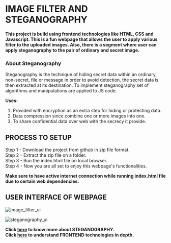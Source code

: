# IMAGE FILTER AND STEGANOGRAPHY
**This project is build using frontend technologies like HTML, CSS and Javascript. This is a fun webpage that allows the user to apply various filter to the uploaded images. Also, there is a segment where user can apply steganography to the pair of ordinary and secret image.**  
  
### About Steganography  
Steganography is the technique of hiding secret data within an ordinary, non-secret, file or message in order to avoid detection, the secret data is then extracted at its destination. To implement steganography set of algorithms and manipulations are applied to JS code.  
  
**Uses:**  
1. Provided with encryption as an extra step for hiding or protecting data.  
2. Data compression since combine one or more images into one.  
3. To share confidential data over web with the secrecy it provide.  
  
    
## PROCESS TO SETUP  
Step 1 - Download the project from github in zip file format.  
Step 2 - Extract the zip file on a folder.  
Step 3 - Run the index.html file on local browser.  
Step 4 - Now you are all set to enjoy this webpage's functionalities.  
  
**Make sure to have active internet connection while running index.html file due to certain web dependencies.**  

  
    
## USER INTERFACE OF WEBPAGE  
![image_filter_ui](https://user-images.githubusercontent.com/33429953/124105998-6ed4ac80-da81-11eb-801a-012bbe77a1d8.png)
  
![steganography_ui](https://user-images.githubusercontent.com/33429953/124106019-74ca8d80-da81-11eb-8fab-92a0492dc8aa.png)
  
    
**Click [here](https://searchsecurity.techtarget.com/definition/steganography) to know more about STEGANOGRAPHY.**  
**Click [here](https://www.w3schools.com/) to understand FRONTEND technologies in depth.**  
